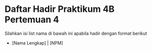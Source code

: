 # Daftar Hadir Praktikum 4B Pertemuan 4
Silahkan isi list nama di bawah ini apabila hadir dengan format berikut

- [Nama Lengkap] | [NPM]
